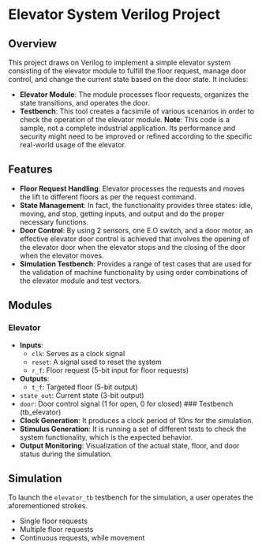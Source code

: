 # Elevator System Verilog Project
## Overview
This project draws on Verilog to implement a simple elevator system consisting of the elevator module to fulfill the floor request, manage door control, and change the current state based on the door state. It includes:
- **Elevator Module**: The module processes floor requests, organizes the state transitions, and operates the door.
- **Testbench**: This tool creates a facsimile of various scenarios in order to check the operation of the elevator module.
**Note**: This code is a sample, not a complete industrial application. Its performance and security might need to be improved or refined according to the specific real-world usage of the elevator.
## Features
- **Floor Request Handling**: Elevator processes the requests and moves the lift to different floors as per the request command.
- **State Management**: In fact, the functionality provides three states: idle, moving, and stop, getting inputs, and output and do the proper necessary functions.
- **Door Control**: By using 2 sensors, one E.O switch, and a door motor, an effective elevator door control is achieved that involves the opening of the elevator door when the elevator stops and the closing of the door when the elevator moves.
- **Simulation Testbench**: Provides a range of test cases that are used for the validation of machine functionality by using order combinations of the elevator module and test vectors.
## Modules
  ### Elevator
  - **Inputs**:
    - `clk`: Serves as a clock signal
    - `reset`: A signal used to reset the system
    - `r_f`: Floor request (5-bit input for floor requests)
  - **Outputs**:
    - `t_f`: Targeted floor (5-bit output)
  - `state_out`: Current state (3-bit output)
   - `door`: Door control signal (1 for open, 0 for closed)
    ### Testbench (tb_elevator)
  - **Clock Generation**: It produces a clock period of 10ns for the simulation.
  - **Stimulus Generation**: It is running a set of different tests to check the system functionality, which is the expected behavior.
  - **Output Monitoring**: Visualization of the actual state, floor, and door status during the simulation.
## Simulation
To launch the `elevator_tb` testbench for the simulation, a user operates the aforementioned strokes.
- Single floor requests
- Multiple floor requests
- Continuous requests, while movement
